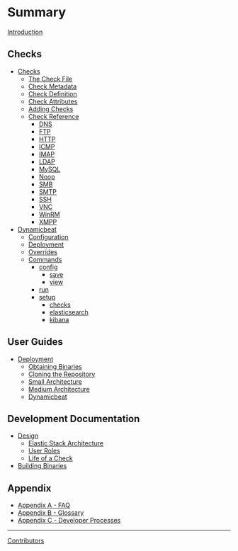 Summary
=======

[Introduction](./introduction.md)

Checks
------

- [Checks](./checks.md)
  - [The Check File](./checks/file.md)
  - [Check Metadata](./checks/metadata.md)
  - [Check Definition](./checks/definition.md)
  - [Check Attributes](./checks/attributes.md)
  - [Adding Checks](./checks/adding_checks.md)
  - [Check Reference](./checks/reference.md)
    - [DNS](./checks/reference/dns.md)
    - [FTP](./checks/reference/ftp.md)
    - [HTTP](./checks/reference/http.md)
    - [ICMP](./checks/reference/icmp.md)
    - [IMAP](./checks/reference/imap.md)
    - [LDAP](./checks/reference/ldap.md)
    - [MySQL](./checks/reference/mysql.md)
    - [Noop](./checks/reference/noop.md)
    - [SMB](./checks/reference/smb.md)
    - [SMTP](./checks/reference/smtp.md)
    - [SSH](./checks/reference/ssh.md)
    - [VNC](./checks/reference/vnc.md)
    - [WinRM](./checks/reference/winrm.md)
    - [XMPP](./checks/reference/xmpp.md)
- [Dynamicbeat](./dynamicbeat.md)
  - [Configuration](./dynamicbeat/configuration.md)
  - [Deployment](./dynamicbeat/deployment.md)
  - [Overrides](./dynamicbeat/overrides.md)
  - [Commands](./gen/dynamicbeat.md)
    - [config](./gen/dynamicbeat_config.md)
      - [save](./gen/dynamicbeat_config_save.md)
      - [view](./gen/dynamicbeat_config_view.md)
    - [run](./gen/dynamicbeat_run.md)
    - [setup](./gen/dynamicbeat_setup.md)
      - [checks](./gen/dynamicbeat_setup_checks.md)
      - [elasticsearch](./gen/dynamicbeat_setup_elasticsearch.md)
      - [kibana](./gen/dynamicbeat_setup_kibana.md)

User Guides
-----------

- [Deployment](./deployment.md)
  - [Obtaining Binaries](./deployment/binaries.md)
  - [Cloning the Repository](./deployment/cloning.md)
  - [Small Architecture](./deployment/small.md)
  - [Medium Architecture](./deployment/medium.md)
  - [Dynamicbeat](./deployment/dynamicbeat.md)

Development Documentation
-------------------------

- [Design](./design.md)
  - [Elastic Stack Architecture](./design/architecture.md)
  - [User Roles](./design/permissions.md)
  - [Life of a Check](./design/check.md)
- [Building Binaries](./building.md)

Appendix
--------

- [Appendix A - FAQ](./appendix/faq.md)
- [Appendix B - Glossary]()
- [Appendix C - Developer Processes]()

---

[Contributors](./contributors.md)